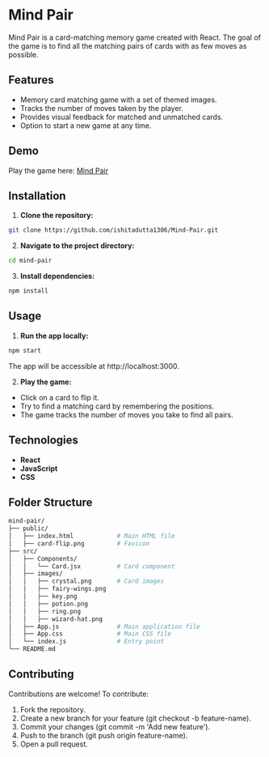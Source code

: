 # Mind Pair
Mind Pair is a card-matching memory game created with React. The goal of the game is to find all the matching pairs of cards with as few moves as possible.

## Features
- Memory card matching game with a set of themed images.
- Tracks the number of moves taken by the player.
- Provides visual feedback for matched and unmatched cards.
- Option to start a new game at any time.

## Demo 
Play the game here: [Mind Pair](https://ishitadutta1306.github.io/Mind-Pair/)

## Installation
1. **Clone the repository:**
```bash
git clone https://github.com/ishitadutta1306/Mind-Pair.git
```
2. **Navigate to the project directory:**
```bash
cd mind-pair
```
3. **Install dependencies:**
```bash
npm install
```

## Usage
1. **Run the app locally:**
```bash
npm start
```
The app will be accessible at http://localhost:3000.

2. **Play the game:**
- Click on a card to flip it.
- Try to find a matching card by remembering the positions.
- The game tracks the number of moves you take to find all pairs.

## Technologies
- **React**
- **JavaScript**
- **CSS**

## Folder Structure
```bash
mind-pair/
├── public/
│   ├── index.html            # Main HTML file
│   ├── card-flip.png         # Favicon
├── src/
│   ├── Components/
│   │   └── Card.jsx          # Card component
│   ├── images/
│   │   ├── crystal.png       # Card images
│   │   ├── fairy-wings.png
│   │   ├── key.png
│   │   ├── potion.png
│   │   ├── ring.png
│   │   ├── wizard-hat.png
│   ├── App.js                # Main application file
│   ├── App.css               # Main CSS file
│   └── index.js              # Entry point
└── README.md
```

## Contributing
Contributions are welcome! To contribute:
1. Fork the repository.
2. Create a new branch for your feature (git checkout -b feature-name).
3. Commit your changes (git commit -m 'Add new feature').
4. Push to the branch (git push origin feature-name).
5. Open a pull request.

